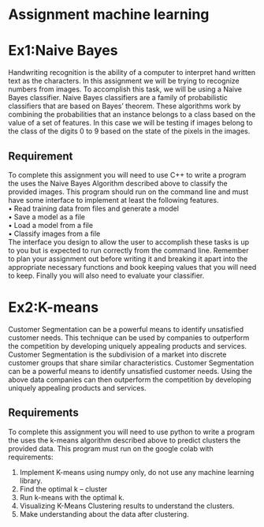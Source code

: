 # Assignment machine learning
# Ex1:Naive Bayes
Handwriting recognition is the ability of a computer to interpret hand written text as the characters.
In this assignment we will be trying to recognize numbers from images. To accomplish this task, we
will be using a Naive Bayes classifier.
Naive Bayes classifiers are a family of probabilistic classifiers that are based on Bayes’ theorem.
These algorithms work by combining the probabilities that an instance belongs to a class based on
the value of a set of features. In this case we will be testing if images belong to the class of the
digits 0 to 9 based on the state of the pixels in the images.
## Requirement
To complete this assignment you will need to use C++ to write a program the uses the Naive
Bayes Algorithm described above to classify the provided images. This program should run on the
command line and must have some interface to implement at least the following features. <br>
• Read training data from files and generate a model <br>
• Save a model as a file <br>
• Load a model from a file <br>
• Classify images from a file <br>
The interface you design to allow the user to accomplish these tasks is up to you but is expected to
run correctly from the command line.
Remember to plan your assignment out before writing it and breaking it apart into the appropriate
necessary functions and book keeping values that you will need to keep.
Finally you will also need to evaluate your classifier.

# Ex2:K-means
Customer Segmentation can be a powerful means to identify unsatisfied customer needs. This technique
can be used by companies to outperform the competition by developing uniquely appealing products and
services.
Customer Segmentation is the subdivision of a market into discrete customer groups that share similar
characteristics. Customer Segmentation can be a powerful means to identify unsatisfied customer needs.
Using the above data companies can then outperform the competition by developing uniquely appealing
products and services.
## Requirements
To complete this assignment you will need to use python to write a program the uses the k-means
algorithm described above to predict clusters the provided data. This program must run on the google
colab with requirements: <br>
1. Implement K-means using numpy only, do not use any machine learning library. <br>
2. Find the optimal k – cluster <br>
3. Run k-means with the optimal k. <br>
4. Visualizing K-Means Clustering results to understand the clusters. <br>
5. Make understanding about the data after clustering. <br>
